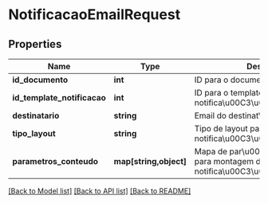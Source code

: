 # NotificacaoEmailRequest

## Properties
Name | Type | Description | Notes
------------ | ------------- | ------------- | -------------
**id_documento** | **int** | ID para o documento a ser enviado. | [optional] 
**id_template_notificacao** | **int** | ID para o template da notifica\u00C3\u00A7\u00C3\u00A3o. | [optional] 
**destinatario** | **string** | Email do destinat\u00C3\u00A1rio. | [optional] 
**tipo_layout** | **string** | Tipo de layout para o template da notifica\u00C3\u00A7\u00C3\u00A3o. | [optional] 
**parametros_conteudo** | **map[string,object]** | Mapa de par\u00C3\u00A2metros para montagem da notifica\u00C3\u00A7\u00C3\u00A3o. | [optional] 

[[Back to Model list]](../README.md#documentation-for-models) [[Back to API list]](../README.md#documentation-for-api-endpoints) [[Back to README]](../README.md)


